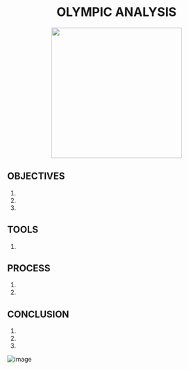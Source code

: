 <div align = "center" >
  
  # OLYMPIC ANALYSIS
  
</div>
<div align = "center" >
<img src="https://thumbs.gfycat.com/AnyReasonableBoaconstrictor-size_restricted.gif" width="300" height = "100" />



</div>


## OBJECTIVES

1) 
2) 
3) 

## TOOLS

1) 

## PROCESS

1) 
2) 
   
## CONCLUSION

1) 
2) 
3) 


![image](https://user-images.githubusercontent.com/88331653/188943711-2c6adae6-e451-4ae2-9050-5fb69698e2ad.png)
